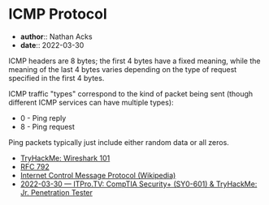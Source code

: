 # ICMP Protocol

* **author**:: Nathan Acks  
* **date**:: 2022-03-30

ICMP headers are 8 bytes; the first 4 bytes have a fixed meaning, while the meaning of the last 4 bytes varies depending on the type of request specified in the first 4 bytes.

ICMP traffic "types" correspond to the kind of packet being sent (though different ICMP services can have multiple types):

* 0 - Ping reply
* 8 - Ping request

Ping packets typically just include either random data or all zeros.

* [TryHackMe: Wireshark 101](tryhackme-wireshark-101.md)
* [RFC 792](https://datatracker.ietf.org/doc/html/rfc792)
* [Internet Control Message Protocol (Wikipedia)](https://en.wikipedia.org/wiki/Internet_Control_Message_Protocol)
* [2022-03-30 — ITPro.TV: CompTIA Security+ (SY0-601) & TryHackMe: Jr. Penetration Tester](../log/2022-03-30-itprotv-comptia-security-plus-and-tryhackme-jr-penetration-tester.md)
